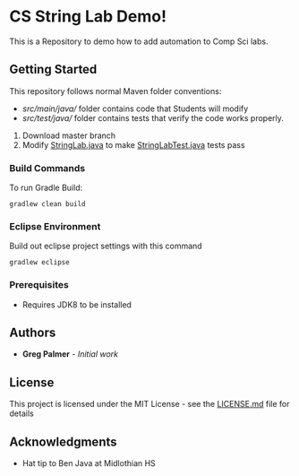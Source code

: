 # CS String Lab Demo!

This is a Repository to demo how to add automation to Comp Sci labs.

 

## Getting Started


This repository follows normal Maven folder conventions:

  * *src/main/java/* folder contains code that Students will modify 
  * *src/test/java/* folder contains tests that verify the code works properly. 
  
1. Download master branch 
2. Modify [StringLab.java](src/main/java/cs/StringLab.java) to make  [StringLabTest.java](src/test/java/cs/StringLabTest.java) tests pass

### Build Commands

To run Gradle Build: 
```
gradlew clean build
```

### Eclipse Environment

Build out eclipse project settings with this command

```
gradlew eclipse
```

### Prerequisites
* Requires JDK8 to be installed


## Authors

* **Greg Palmer** - *Initial work* 


## License

This project is licensed under the MIT License - see the [LICENSE.md](LICENSE.md) file for details

## Acknowledgments

* Hat tip to Ben Java at Midlothian HS 

